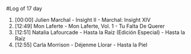 #Log of 17 day

1. [00:00] Julien Marchal - Insight II - Marchal: Insight XIV
1. [12:49] Mon Laferte - Mon Laferte, Vol. 1 - Tu Falta De Querer
1. [12:51] Natalia Lafourcade - Hasta la Raíz (Edición Especial) - Hasta la Raíz
1. [12:55] Carla Morrison - Déjenme Llorar - Hasta la Piel
